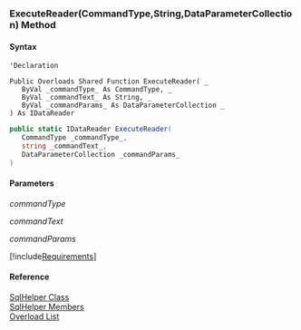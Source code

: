 ﻿### ExecuteReader(CommandType,String,DataParameterCollection) Method

#### Syntax

```vbnet
'Declaration

Public Overloads Shared Function ExecuteReader( _
   ByVal _commandType_ As CommandType, _
   ByVal _commandText_ As String, _
   ByVal _commandParams_ As DataParameterCollection _
) As IDataReader
```

```csharp
public static IDataReader ExecuteReader( 
   CommandType _commandType_,
   string _commandText_,
   DataParameterCollection _commandParams_
)
```

#### Parameters

_commandType_

_commandText_

_commandParams_

[!include[Requirements](../partials/requirements.md)]

#### Reference

[SqlHelper Class](FChoice.Common~FChoice.Common.Data.SqlHelper.md)  
[SqlHelper Members](FChoice.Common~FChoice.Common.Data.SqlHelper_members.md)  
[Overload List](FChoice.Common~FChoice.Common.Data.SqlHelper~ExecuteReader.md)